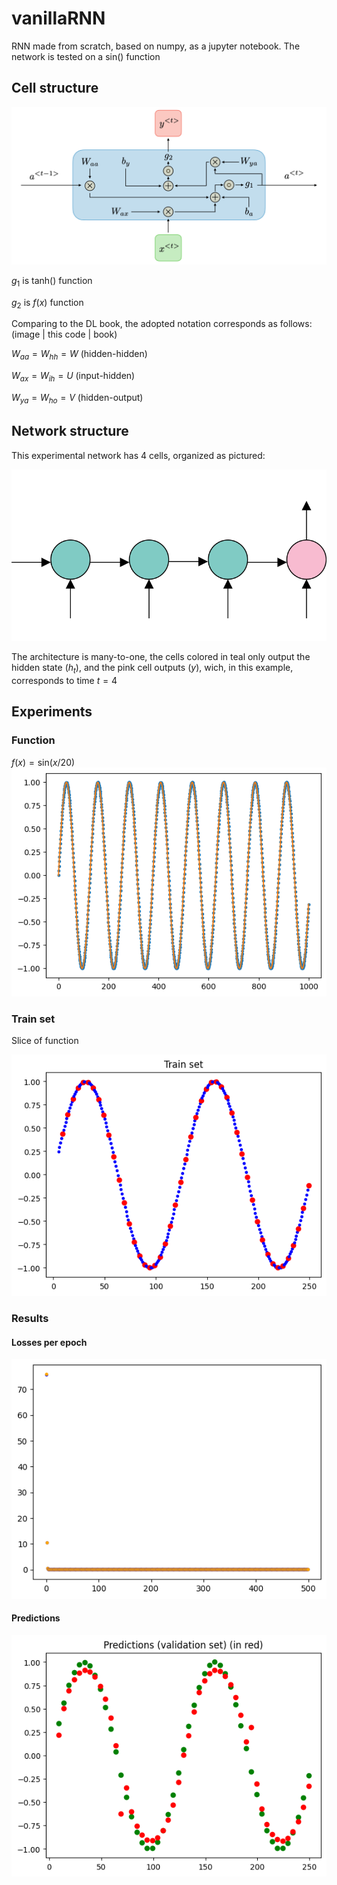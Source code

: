# vanillaRNN
RNN made from scratch, based on numpy, as a jupyter notebook. The network is tested on a $\textrm{sin}()$ function
## Cell structure
<img src="description-block-rnn-ltr.png" alt="rnn" width="750"/>

$g_1$ is $\textrm{tanh}()$ function

$g_2$ is $f(x)$ function

Comparing to the DL book, the adopted notation corresponds as follows: (image | this code | book)

$W_{aa} = W_{hh} = W$ (hidden-hidden)

$W_{ax} = W_{ih} = U$ (input-hidden)

$W_{ya} = W_{ho} = V$ (hidden-output)

## Network structure
This experimental network has 4 cells, organized as pictured:

![](architecture.svg)

The architecture is many-to-one, the cells colored in teal only output the hidden state ($h_t$), and the pink cell outputs ($y$), wich, in this example, corresponds to time $t=4$
## Experiments
### Function
$f(x)=\textrm{sin}(x/20)$
![](experiment_pictures/graph_sin.png)
### Train set
Slice of function

![](experiment_pictures/graph_train_set.png)
### Results
#### Losses per epoch
![](experiment_pictures/graph_losses.png)
#### Predictions
![](experiment_pictures/graph_predictions.png)